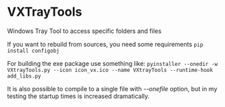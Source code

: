# VXTrayTools
Windows Tray Tool to access specific folders and files



If you want to rebuild from sources, you need some requirements
```pip install configobj```

For building the exe package use something like:
```pyinstaller --onedir -w VXtrayTools.py --icon icon_vx.ico --name VXtrayTools --runtime-hook add_libs.py```

It is also possible to compile to a single file with _--onefile_ option, but in my testing the startup times is increased dramatically.